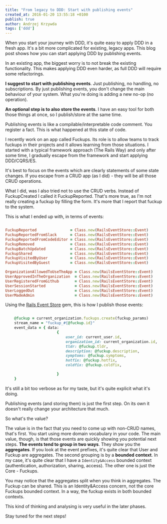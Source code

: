 ```yaml
---
title: "From legacy to DDD: Start with publishing events"
created_at: 2016-01-20 13:55:18 +0100
publish: true
author: Andrzej Krzywda
tags: ['ddd']
---
```


When you start your journey with DDD, it's quite easy to apply DDD in a fresh app. It's a bit more complicated for existing, legacy apps.
This blog post shows how you can start applying DDD by publishing events.

<!-- more -->

In an existing app, the biggest worry is to not break the existing functionality. This makes applying DDD even harder, as full DDD will require some refactorings.

**I suggest to start with publishing events**. Just publishing, no handling, no subscriptions. By just publishing events, you don't change the main behaviour of your system. What you're doing is adding a new no-op (no operation).

**An optional step is to also store the events**. I have an easy tool for both those things at once, so I publish/store at the same time.

Publishing events is like a compilable/interpretable code comment. You register a fact. This is what happened at this state of code.

I recently work on an app called Fuckups. Its role is to allow teams to track fuckups in their projects and it allows learning from those situations. I started with a typical framework approach (The Rails Way) and only after some time, I gradually escape from the framework and start applying DDD/CQRS/ES.

It's best to focus on the events which are clearly statements of some state changes. If you escape from a CRUD app (as I did) - they will be all those CRUD operations.

What I did, was I also tried not to use the CRUD verbs. Instead of FuckupCreated I called it FuckupReported. That's more true, as I'm not really creating a fuckup by filling the form. It's more that I report that fuckup to the system.

This is what I ended up with, in terms of events:

```ruby

FuckupReported               = Class.new(RailsEventStore::Event)
FuckupReportedFromSlack      = Class.new(RailsEventStore::Event)
FuckupReportedFromCodeEditor = Class.new(RailsEventStore::Event)
FuckupRemoved                = Class.new(RailsEventStore::Event)
FuckupBatchUpdated           = Class.new(RailsEventStore::Event)
FuckupShared                 = Class.new(RailsEventStore::Event)
FuckupVisitedByUser          = Class.new(RailsEventStore::Event)
FuckupVisitedByGuest         = Class.new(RailsEventStore::Event)

OrganizationAllowedToUseTheApp = Class.new(RailsEventStore::Event)
UserApprovedInTheOrganization  = Class.new(RailsEventStore::Event)
UserRegisteredFromGithub       = Class.new(RailsEventStore::Event)
UserSessionStarted             = Class.new(RailsEventStore::Event)
UserLoggedOut                  = Class.new(RailsEventStore::Event)
UserMadeAdmin                  = Class.new(RailsEventStore::Event)
```

Using the [Rails Event Store](https://github.com/RailsEventStore/rails_event_store) gem, this is how I publish those events:

```ruby

    @fuckup = current_organization.fuckups.create(fuckup_params)
    stream_name = "fuckup_#{@fuckup.id}"
    event_data = { data:
                       {
                           user_id: current_user.id,
                           organization_id: current_organization.id,
                           tldr: @fuckup.tldr,
                           description: @fuckup.description,
                           symptoms: @fuckup.symptoms,
                           hotfix: @fuckup.hotfix,
                           coldfix: @fuckup.coldfix,

                       }
    }
```

It's still a bit too verbose as for my taste, but it's quite explicit what it's doing.

Publishing events (and storing them) is just the first step. On its own it doesn't really change your architecture that much.

So what's the value?

The value is in the fact that you need to come up with non-CRUD names, that's first. You start using more domain vocabulary in your code.
The main value, though, is that those events are quickly showing you potential next steps. **The events tend to group in two ways**.
They show you the **aggregates**. If you look at the event prefixes, it's quite clear that User and Fuckup are aggregates.
The second grouping is by a **bounded context**. In my case, it's quite clear that I have a `Identity&Access` bounded context (authentication, authorization, sharing, access). The other one is just the Core - Fuckups.

You may notice that the aggregates split when you think in aggregates. The Fuckup can be shared. This is an Identity&Access concern, not the core Fuckups bounded context. In a way, the fuckup exists in both bounded contexts.

This kind of thinking and analysing is very useful in the later phases.

Stay tuned for the next steps!
